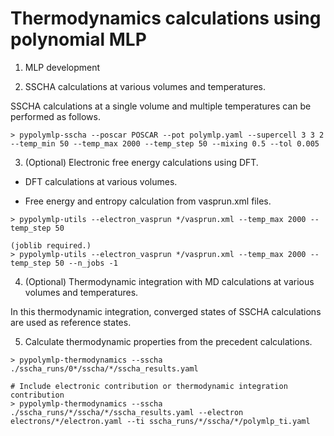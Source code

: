 # Thermodynamics calculations using polynomial MLP

1. MLP development

2. SSCHA calculations at various volumes and temperatures.

SSCHA calculations at a single volume and multiple temperatures can be performed as follows.
```shell
> pypolymlp-sscha --poscar POSCAR --pot polymlp.yaml --supercell 3 3 2 --temp_min 50 --temp_max 2000 --temp_step 50 --mixing 0.5 --tol 0.005
```

3. (Optional) Electronic free energy calculations using DFT.

- DFT calculations at various volumes.

- Free energy and entropy calculation from vasprun.xml files.

```shell
> pypolymlp-utils --electron_vasprun */vasprun.xml --temp_max 2000 --temp_step 50

(joblib required.)
> pypolymlp-utils --electron_vasprun */vasprun.xml --temp_max 2000 --temp_step 50 --n_jobs -1
```

4. (Optional) Thermodynamic integration with MD calculations at various volumes and temperatures.

In this thermodynamic integration, converged states of SSCHA calculations are used as reference states.

5. Calculate thermodynamic properties from the precedent calculations.
```shell
> pypolymlp-thermodynamics --sscha ./sscha_runs/0*/sscha/*/sscha_results.yaml

# Include electronic contribution or thermodynamic integration contribution
> pypolymlp-thermodynamics --sscha ./sscha_runs/*/sscha/*/sscha_results.yaml --electron electrons/*/electron.yaml --ti sscha_runs/*/sscha/*/polymlp_ti.yaml
```
